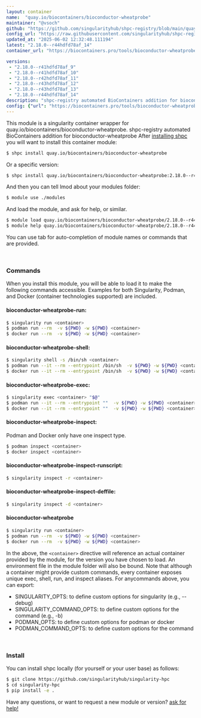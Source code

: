 ```yaml
---
layout: container
name:  "quay.io/biocontainers/bioconductor-wheatprobe"
maintainer: "@vsoch"
github: "https://github.com/singularityhub/shpc-registry/blob/main/quay.io/biocontainers/bioconductor-wheatprobe/container.yaml"
config_url: "https://raw.githubusercontent.com/singularityhub/shpc-registry/main/quay.io/biocontainers/bioconductor-wheatprobe/container.yaml"
updated_at: "2025-06-02 12:32:48.111194"
latest: "2.18.0--r44hdfd78af_14"
container_url: "https://biocontainers.pro/tools/bioconductor-wheatprobe"

versions:
 - "2.18.0--r41hdfd78af_9"
 - "2.18.0--r41hdfd78af_10"
 - "2.18.0--r42hdfd78af_11"
 - "2.18.0--r43hdfd78af_12"
 - "2.18.0--r43hdfd78af_13"
 - "2.18.0--r44hdfd78af_14"
description: "shpc-registry automated BioContainers addition for bioconductor-wheatprobe"
config: {"url": "https://biocontainers.pro/tools/bioconductor-wheatprobe", "maintainer": "@vsoch", "description": "shpc-registry automated BioContainers addition for bioconductor-wheatprobe", "latest": {"2.18.0--r44hdfd78af_14": "sha256:6e175f02ed1dd9289500203a2d4d50b4f25bcf781b39d5ff652a257dd2c25f91"}, "tags": {"2.18.0--r41hdfd78af_9": "sha256:444bc9708fc582c5b519ca4fbdb92fcc829faf9af66cbfa31450581eba8a89bb", "2.18.0--r41hdfd78af_10": "sha256:386bd3a3324603becaad34c3e8d9ebe2c7546b798b452533383febcbc147f872", "2.18.0--r42hdfd78af_11": "sha256:8d7aa05a540d0264c30e632d60f8c133cbecfb301283421f4facc4b9824678da", "2.18.0--r43hdfd78af_12": "sha256:cc5cc5c4d5e797ead3c7f26c8cb19b35e5d89a2f18289f0871a54a3c5841d22b", "2.18.0--r43hdfd78af_13": "sha256:1e2b662538907e0d78e27ddd4fbbfda6d4fc3b78b015454fc29a99d923cba675", "2.18.0--r44hdfd78af_14": "sha256:6e175f02ed1dd9289500203a2d4d50b4f25bcf781b39d5ff652a257dd2c25f91"}, "docker": "quay.io/biocontainers/bioconductor-wheatprobe"}
---
```


This module is a singularity container wrapper for quay.io/biocontainers/bioconductor-wheatprobe.
shpc-registry automated BioContainers addition for bioconductor-wheatprobe
After [installing shpc](#install) you will want to install this container module:


```bash
$ shpc install quay.io/biocontainers/bioconductor-wheatprobe
```

Or a specific version:

```bash
$ shpc install quay.io/biocontainers/bioconductor-wheatprobe:2.18.0--r44hdfd78af_14
```

And then you can tell lmod about your modules folder:

```bash
$ module use ./modules
```

And load the module, and ask for help, or similar.

```bash
$ module load quay.io/biocontainers/bioconductor-wheatprobe/2.18.0--r44hdfd78af_14
$ module help quay.io/biocontainers/bioconductor-wheatprobe/2.18.0--r44hdfd78af_14
```

You can use tab for auto-completion of module names or commands that are provided.

<br>

### Commands

When you install this module, you will be able to load it to make the following commands accessible.
Examples for both Singularity, Podman, and Docker (container technologies supported) are included.

#### bioconductor-wheatprobe-run:

```bash
$ singularity run <container>
$ podman run --rm  -v ${PWD} -w ${PWD} <container>
$ docker run --rm  -v ${PWD} -w ${PWD} <container>
```

#### bioconductor-wheatprobe-shell:

```bash
$ singularity shell -s /bin/sh <container>
$ podman run --it --rm --entrypoint /bin/sh  -v ${PWD} -w ${PWD} <container>
$ docker run --it --rm --entrypoint /bin/sh  -v ${PWD} -w ${PWD} <container>
```

#### bioconductor-wheatprobe-exec:

```bash
$ singularity exec <container> "$@"
$ podman run --it --rm --entrypoint ""  -v ${PWD} -w ${PWD} <container> "$@"
$ docker run --it --rm --entrypoint ""  -v ${PWD} -w ${PWD} <container> "$@"
```

#### bioconductor-wheatprobe-inspect:

Podman and Docker only have one inspect type.

```bash
$ podman inspect <container>
$ docker inspect <container>
```

#### bioconductor-wheatprobe-inspect-runscript:

```bash
$ singularity inspect -r <container>
```

#### bioconductor-wheatprobe-inspect-deffile:

```bash
$ singularity inspect -d <container>
```



#### bioconductor-wheatprobe

```bash
$ singularity run <container>
$ podman run --rm  -v ${PWD} -w ${PWD} <container>
$ docker run --rm  -v ${PWD} -w ${PWD} <container>
```


In the above, the `<container>` directive will reference an actual container provided
by the module, for the version you have chosen to load. An environment file in the
module folder will also be bound. Note that although a container
might provide custom commands, every container exposes unique exec, shell, run, and
inspect aliases. For anycommands above, you can export:

 - SINGULARITY_OPTS: to define custom options for singularity (e.g., --debug)
 - SINGULARITY_COMMAND_OPTS: to define custom options for the command (e.g., -b)
 - PODMAN_OPTS: to define custom options for podman or docker
 - PODMAN_COMMAND_OPTS: to define custom options for the command

<br>

### Install

You can install shpc locally (for yourself or your user base) as follows:

```bash
$ git clone https://github.com/singularityhub/singularity-hpc
$ cd singularity-hpc
$ pip install -e .
```

Have any questions, or want to request a new module or version? [ask for help!](https://github.com/singularityhub/singularity-hpc/issues)